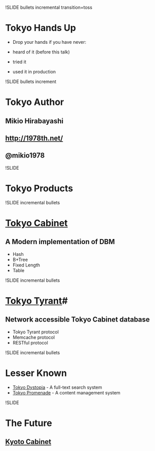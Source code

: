 !SLIDE bullets incremental transition=toss

# Tokyo Hands Up #

* Drop your hands if you have never:

* heard of it (before this talk)
* tried it
* used it in production

!SLIDE bullets increment

# Tokyo Author #

## Mikio Hirabayashi ##
## <http://1978th.net/> ##
## @mikio1978 ##

!SLIDE 

# Tokyo Products #

!SLIDE incremental bullets

# [Tokyo Cabinet](http://1978th.net/tokyocabinet/) #

## A Modern implementation of DBM ##

* Hash
* B+Tree
* Fixed Length
* Table

!SLIDE incremental bullets

# [Tokyo Tyrant](http://1978th.net/tokyotyrant/)#

## Network accessible Tokyo Cabinet database ##

* Tokyo Tyrant protocol
* Memcache protocol
* RESTful protocol

!SLIDE incremental bullets
# Lesser Known #

* [Tokyo Dystopia](http://1978th.net/tokyodystopia/) -  A full-text search system 
* [Tokyo Promenade](http://1978th.net/tokyopromenade/) - A content management system 

!SLIDE

# The Future #

## [Kyoto Cabinet](http://1978th.net/kyotocabinet/) ##


